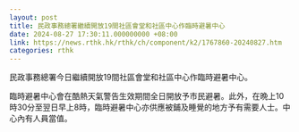 ```yaml
---
layout: post
title: 民政事務總署繼續開放19間社區會堂和社區中心作臨時避暑中心
date: 2024-08-27 17:30:11.000000000 +08:00
link: https://news.rthk.hk/rthk/ch/component/k2/1767860-20240827.htm
categories: rthk
---
```


民政事務總署今日繼續開放19間社區會堂和社區中心作臨時避暑中心。

臨時避暑中心會在酷熱天氣警告生效期間全日開放予市民避暑。此外，在晩上10時30分至翌日早上8時，臨時避暑中心亦供應被鋪及睡覺的地方予有需要人士。中心內有人員當值。
